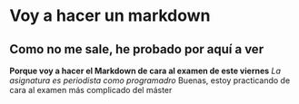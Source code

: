 # Voy a hacer un markdown
## Como no me sale, he probado por aquí a ver
**Porque voy a hacer el Markdown de cara al examen de este viernes**
*La asignatura es periodista como programadro*
Buenas, estoy practicando de cara al examen más complicado del máster
